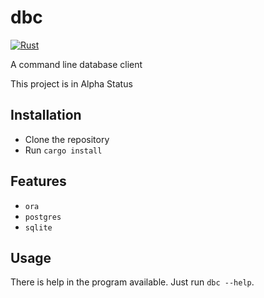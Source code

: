 # dbc

[![Rust](https://github.com/tmuerell/dbc/actions/workflows/rust.yml/badge.svg)](https://github.com/tmuerell/dbc/actions/workflows/rust.yml)


A command line database client

This project is in Alpha Status

## Installation

* Clone the repository
* Run `cargo install`

## Features

* `ora`
* `postgres`
* `sqlite`

## Usage

There is help in the program available. Just run `dbc --help`.
